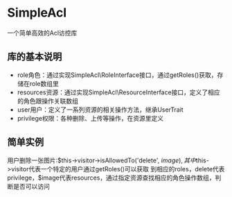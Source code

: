SimpleAcl
=========

一个简单高效的Acl访控库

## 库的基本说明
* role角色：通过实现SimpleAcl\RoleInterface接口，通过getRoles()获取，存储在role数组里
* resources资源：通过实现SimpleAcl\ResourceInterface接口，定义了相应的角色跟操作关联数组
* user用户：定义了一系列资源的相关操作方法，继承UserTrait
* privilege权限：各种删除、上传等操作，在资源里定义

## 简单实例
用户删除一张图片:$this->visitor->isAllowedTo('delete', $image),其中$this->visitor代表一个特定的用户通过getRoles()可以获取
到相应的roles，delete代表privilege，$image代表resources，通过指定资源查找相应的角色操作数组，判断是否可以访问
